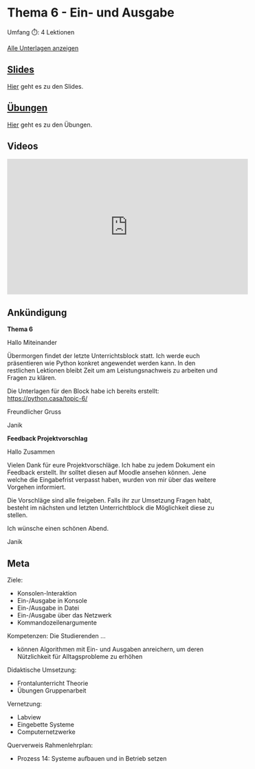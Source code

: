# Thema  6 - Ein- und Ausgabe

Umfang ⏱️: 4 Lektionen

[Alle Unterlagen anzeigen](https://github.com/janikvonrotz/python.casa/tree/main/topic-6)

## [Slides](slides.md)

[Hier](slides.md) geht es zu den Slides.

## [Übungen](../topic-1/excercise.md)

[Hier](../topic-1/excercise.md) geht es zu den Übungen.

## Videos

<iframe width="560" height="315" src="https://www.youtube.com/embed/lWuHj6qjLPQ" frameborder="0" allow="accelerometer; autoplay; clipboard-write; encrypted-media; gyroscope; picture-in-picture" allowfullscreen></iframe>

## Ankündigung

**Thema 6**

Hallo Miteinander

Übermorgen findet der letzte Unterrichtsblock statt. Ich werde euch präsentieren wie Python konkret angewendet werden kann. In den restlichen Lektionen bleibt Zeit um am Leistungsnachweis zu arbeiten und Fragen zu klären.

Die Unterlagen für den Block habe ich bereits erstellt: <https://python.casa/topic-6/>

Freundlicher Gruss

Janik

**Feedback Projektvorschlag**

Hallo Zusammen

Vielen Dank für eure Projektvorschläge. Ich habe zu jedem Dokument ein Feedback erstellt. Ihr solltet diesen auf Moodle ansehen können. Jene welche die Eingabefrist verpasst haben, wurden von mir über das weitere Vorgehen informiert.

Die Vorschläge sind alle freigeben. Falls ihr zur Umsetzung Fragen habt, besteht im nächsten und letzten Unterrichtblock die Möglichkeit diese zu stellen.

Ich wünsche einen schönen Abend.

Janik

## Meta

Ziele:
* Konsolen-Interaktion
* Ein-/Ausgabe in Konsole
* Ein-/Ausgabe in Datei
* Ein-/Ausgabe über das Netzwerk
* Kommandozeilenargumente

Kompetenzen: Die Studierenden ...
* können Algorithmen mit Ein- und Ausgaben anreichern, um deren Nützlichkeit für Alltagsprobleme zu erhöhen

Didaktische Umsetzung:
* Frontalunterricht Theorie
* Übungen Gruppenarbeit

Vernetzung:
* Labview
* Eingebette Systeme
* Computernetzwerke

Querverweis Rahmenlehrplan:
* Prozess 14: Systeme aufbauen und in Betrieb setzen